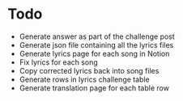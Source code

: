 # Todo

- Generate answer as part of the challenge post
- Generate json file containing all the lyrics files
- Generate lyrics page for each song in Notion
- Fix lyrics for each song
- Copy corrected lyrics back into song files
- Generate rows in lyrics challenge table
- Generate translation page for each table row
